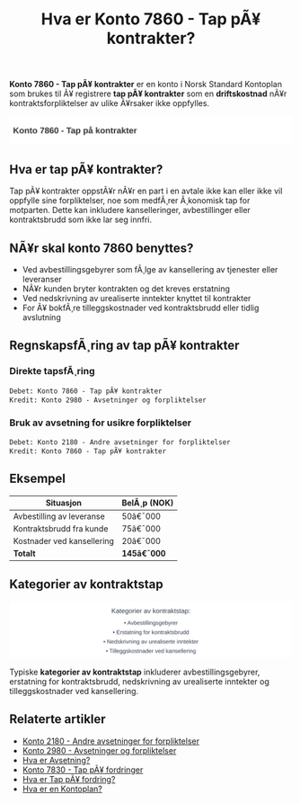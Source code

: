 ﻿---
title: "Hva er Konto 7860 - Tap pÃ¥ kontrakter?"
meta_title: "7860-tap-pa-kontrakter"
meta_description: '**Konto 7860 - Tap pÃ¥ kontrakter** er en konto i Norsk Standard Kontoplan som brukes til Ã¥ registrere **tap pÃ¥ kontrakter** som en **driftskostnad** nÃ¥r kon...'
slug: 7860-tap-pa-kontrakter
type: blog
layout: pages/single
---

**Konto 7860 - Tap pÃ¥ kontrakter** er en konto i Norsk Standard Kontoplan som brukes til Ã¥ registrere **tap pÃ¥ kontrakter** som en **driftskostnad** nÃ¥r kontraktsforpliktelser av ulike Ã¥rsaker ikke oppfylles.

![Illustrasjon av konto 7860 tap pa kontrakter](7860-tap-pa-kontrakter-image.svg)

## Hva er tap pÃ¥ kontrakter?

Tap pÃ¥ kontrakter oppstÃ¥r nÃ¥r en part i en avtale ikke kan eller ikke vil oppfylle sine forpliktelser, noe som medfÃ¸rer Ã¸konomisk tap for motparten. Dette kan inkludere kanselleringer, avbestillinger eller kontraktsbrudd som ikke lar seg innfri.

## NÃ¥r skal konto 7860 benyttes?

* Ved avbestillingsgebyrer som fÃ¸lge av kansellering av tjenester eller leveranser
* NÃ¥r kunden bryter kontrakten og det kreves erstatning
* Ved nedskrivning av urealiserte inntekter knyttet til kontrakter
* For Ã¥ bokfÃ¸re tilleggskostnader ved kontraktsbrudd eller tidlig avslutning

## RegnskapsfÃ¸ring av tap pÃ¥ kontrakter

### Direkte tapsfÃ¸ring

```plaintext
Debet: Konto 7860 - Tap pÃ¥ kontrakter
Kredit: Konto 2980 - Avsetninger og forpliktelser
```

### Bruk av avsetning for usikre forpliktelser

```plaintext
Debet: Konto 2180 - Andre avsetninger for forpliktelser
Kredit: Konto 7860 - Tap pÃ¥ kontrakter
```

## Eksempel

| Situasjon                     | BelÃ¸p (NOK) |
|-------------------------------|-------------|
| Avbestilling av leveranse     | 50â€¯000      |
| Kontraktsbrudd fra kunde      | 75â€¯000      |
| Kostnader ved kansellering    | 20â€¯000      |
| **Totalt**                    | **145â€¯000** |

## Kategorier av kontraktstap

![Kategorier av kontraktstap](7860-kategorier-kontrakter.svg)

Typiske **kategorier av kontraktstap** inkluderer avbestillingsgebyrer, erstatning for kontraktsbrudd, nedskrivning av urealiserte inntekter og tilleggskostnader ved kansellering.

## Relaterte artikler

* [Konto 2180 - Andre avsetninger for forpliktelser](/blogs/kontoplan/2180-andre-avsetninger-for-forpliktelser "Konto 2180 - Andre avsetninger for forpliktelser")
* [Konto 2980 - Avsetninger og forpliktelser](/blogs/kontoplan/2980-avsetninger-og-forpliktelser "Konto 2980 - Avsetninger og forpliktelser")
* [Hva er Avsetning?](/blogs/regnskap/avsetning "Hva er Avsetning i Regnskap? Komplett Guide til Avsetninger og Estimater")
* [Konto 7830 - Tap pÃ¥ fordringer](/blogs/kontoplan/7830-tap-pa-fordringer "Konto 7830 - Tap pÃ¥ fordringer")
* [Hva er Tap pÃ¥ fordring?](/blogs/regnskap/tap-pa-fordring "Tap pÃ¥ fordring - regnskapsmessig behandling av fordringer som ikke kan innkreves")
* [Hva er en Kontoplan?](/blogs/regnskap/hva-er-kontoplan "Hva er en Kontoplan? Komplett Guide til Kontoplaner i Norsk Regnskap")

